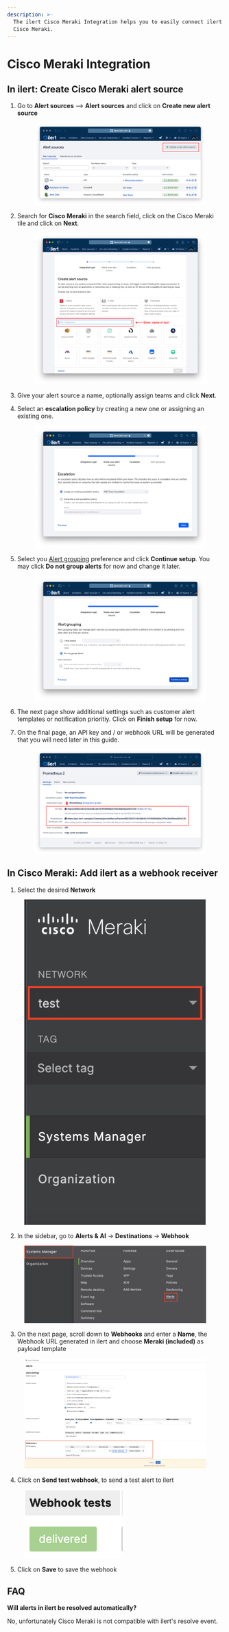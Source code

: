 ```yaml
---
description: >-
  The ilert Cisco Meraki Integration helps you to easily connect ilert with
  Cisco Meraki.
---
```


# Cisco Meraki Integration

## In ilert: Create Cisco Meraki alert source

1.  Go to **Alert sources** --> **Alert sources** and click on **Create new alert source**

    <figure><img src="../.gitbook/assets/Screenshot 2023-08-28 at 10.21.10.png" alt=""><figcaption></figcaption></figure>
2.  Search for **Cisco Meraki** in the search field, click on the Cisco Meraki tile and click on **Next**.&#x20;

    <figure><img src="../.gitbook/assets/Screenshot 2023-08-28 at 10.24.23.png" alt=""><figcaption></figcaption></figure>
3. Give your alert source a name, optionally assign teams and click **Next**.
4.  Select an **escalation policy** by creating a new one or assigning an existing one.

    <figure><img src="../.gitbook/assets/Screenshot 2023-08-28 at 11.37.47.png" alt=""><figcaption></figcaption></figure>
5.  Select you [Alert grouping](../alerting/alert-sources.md#alert-grouping) preference and click **Continue setup**. You may click **Do not group alerts** for now and change it later.&#x20;

    <figure><img src="../.gitbook/assets/Screenshot 2023-08-28 at 11.38.24.png" alt=""><figcaption></figcaption></figure>
6. The next page show additional settings such as customer alert templates or notification prioritiy. Click on **Finish setup** for now.
7.  On the final page, an API key and / or webhook URL will be generated that you will need later in this guide.

    <figure><img src="../.gitbook/assets/Screenshot 2023-08-28 at 11.47.34 (1).png" alt=""><figcaption></figcaption></figure>

## In Cisco Meraki: Add ilert as a webhook receiver

1. Select the desired **Network**

<figure><img src="../.gitbook/assets/CME-1-2.png" alt=""><figcaption></figcaption></figure>

2. In the sidebar, go to **Alerts & AI** -> **Destinations** -> **Webhook**

<figure><img src="../.gitbook/assets/CME-2-1.png" alt=""><figcaption></figcaption></figure>

3. On the next page, scroll down to **Webhooks** and enter a **Name**, the Webhook URL generated in ilert and choose **Meraki (included)** as payload template

<figure><img src="../.gitbook/assets/CME-3.png" alt=""><figcaption></figcaption></figure>

4. Click on **Send test webhook**, to send a test alert to ilert

<figure><img src="../.gitbook/assets/CME-4.png" alt=""><figcaption></figcaption></figure>

5. Click on **Save** to save the webhook

## FAQ

**Will alerts in ilert be resolved automatically?**

No, unfortunately Cisco Meraki is not compatible with ilert's resolve event.

